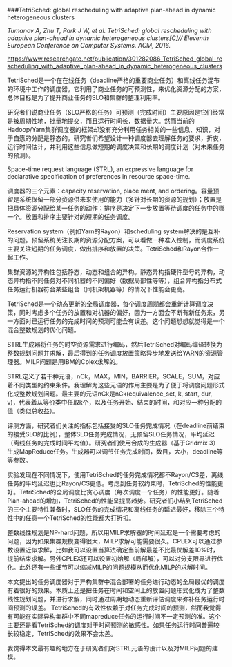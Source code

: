 ###TetriSched: global rescheduling with adaptive plan-ahead in dynamic heterogeneous clusters

*Tumanov A, Zhu T, Park J W, et al. TetriSched: global rescheduling with adaptive plan-ahead in dynamic heterogeneous clusters[C]// Eleventh European Conference on Computer Systems. ACM, 2016.*

<https://www.researchgate.net/publication/301282086_TetriSched_global_rescheduling_with_adaptive_plan-ahead_in_dynamic_heterogeneous_clusters>

TetriSched是一个在在线任务（deadline严格的重要商业任务）和离线任务混布的环境中工作的调度器。它利用了商业任务的可预测性，来优化资源分配的方案，总体目标是为了提升商业任务的SLO和集群的整理利用率。

研究者们说商业任务（SLO严格的任务）可预测（完成时间）主要原因是它们经常是被周期性地，批量地提交，而且运行时间长，数据量大。然而当前的Hadoop/Yarn集群调度器的框架却没有充分利用任务相关的一些信息、知识，对于自愿的分配是静态的。研究者们希望设计一种调度器去理解任务的要求，折衷，运行时间估计，并利用这些信息做短期的调度决策和长期的调度计划（对未来任务的预测）。

Space-time request language (STRL), an expressive language for declarative specification of preferences in resource space-time.

调度器的三个元素：capacity reservation, place ment, and ordering。容量预留是系统保留一部分资源供未来使用的能力（多针对长期的资源的规划）；放置是把具体资源分配给某一任务的动作；排序是决定下一步放置等待调度的任务中的哪一个。放置和排序主要针对的短期的任务调度。

Reservation system（例如Yarn的Rayon）和scheduling system解决的是互补的问题。预留系统关注长期的资源分配方案，可以看做一种准入控制，而调度系统主要关注短期的任务调度，做出排序和放置的决策。TetriSched和Rayon合作一起工作。

集群资源的异构性包括静态，动态和组合的异构。静态异构指硬件型号的异构，动态异构指不同任务对不同机器的不同偏好（数据局部性等等），组合异构指分布式任务运行机器符合某些组合（同机架机器等）的情况下性能会更高。

TetriSched是一个动态更新的全局调度器，每个调度周期都会重新计算调度决策，同时考虑多个任务的放置和对机器的偏好，因为一方面会不断有新任务来，另一方面对已运行任务的完成时间的预测可能会有误差。这个问题想想就觉得是一个混合整数规划的优化问题。

STRL生成器将任务的时空资源需求进行编码，然后TetriSched对编码编译转换为整数规划问题并求解，最后得到的任务调度放置策略异步地发送给YARN的资源管理器。MILP问题是用IBM的Cplex求解的。

STRL定义了若干种元语，nCk，MAX，MIN，BARRIER，SCALE，SUM，对应着不同类型的约束条件。我理解为这些元语的作用主要是为了便于将调度问题形式化成整数规划问题。最主要的元语nCk是nCk(equivalence_set, k, start, dur, v)，代表着从等价类中任取k个，以及任务开始、结束的时间，和对应一种分配的值（类似总收益）。

评测方面，研究者们关注的指标包括接受的SLO任务完成情况（在deadline前结束的接受SLO的比例），整体SLO任务完成情况，无预留SLO任务情况，平均延迟（离线任务的完成时间平均值）。研究者们使用合成的生成器（基于Gridmix 3）生成MapReduce任务。生成器可以调节任务完成时间，数目，大小，deadline等等参数。

实验发现在不同情况下，使用TetriSched的任务完成情况都不Rayon/CS差，离线任务的平均延迟也比Rayon/CS更低。考虑到任务软约束时，TetriSched的性能更好。TetriSched的全局调度比贪心调度（每次调度一个任务）的性能更好。随着Plan-ahead的增加，TetriSched的性能呈提高趋势。研究者们小结到TetriSched的三个主要特性兼备时，SLO任务的完成情况和离线任务的延迟最好，移除三个特性中的任意一个TetriSched的性能都大打折扣。

整数线性规划是NP-hard问题，所以用MILP求解器的时间延迟是一个需要考虑的问题，因为如果集群规模变得很大，MILP求解可能需要很久。CPLEX可以通过参数设置近似求解，比如我可以设置当算法确定当前解最差不比最优解差10%时，提前结束求解。另外CPLEX还可以设置初始解（局部解），可以对分支限界进行优化。此外还有一些细节可以缩减MILP的问题规模从而优化MILP的求解时间。

本文提出的任务调度器对于异构集群中混合部署的任务进行动态的全局最优的调度有着很好的效果。本质上还是把任务在时间和空间上的放置问题形式化成为了整数线性规划问题，并进行求解，同时通过周期地动态重新评估调度来弥补任务运行时间预测的误差。
TetriSched的有效性依赖于对任务完成时间的预测，然而我觉得有可能在实际异构集群中不同mapreduce任务的运行时间不一定预测的准。这个主要还是看TetriSched的调度对于时间预测的敏感性。如果任务运行时间普遍较长较稳定，TetriSched的效果不会太差。

我觉得本文最有趣的地方在于研究者们对STRL元语的设计以及对MILP问题的建模。
